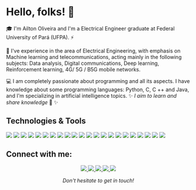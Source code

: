 # Hello, folks! 👋

:mortar_board: I'm Ailton Oliveira and I'm a Electrical Engineer graduate at Federal University of Pará (UFPA).  ⚡

:satellite: I've experience in the area of Electrical Engineering, with emphasis on Machine learning and telecommunications, acting mainly in the following subjects: Data analysis, Digital communications, Deep learning, Reinforcement  learning, 4G/ 5G / B5G mobile networks. 

:computer: I am completely passionate about programming and all its aspects. I have knowledge about some programming languages: Python, C, C ++ and Java, and I'm specializing in artificial intelligence topics.
✨ _I aim to learn and share knowledge_ 🔭 ✨

<!--- ([![Anurag's github stats](https://github-readme-stats.vercel.app/api?username=AiltonOliveir&show_icons=true&theme=tokyonight)](https://github.com/anuraghazra/github-readme-stats)) -->

## Technologies & Tools
![](https://img.shields.io/badge/OS-Linux-informational?style=flat&logo=linux&logoColor=white&color=2bbc8a)
![](https://img.shields.io/badge/Shell-Bash-informational?style=flat&logo=gnu-bash&logoColor=white&color=2bbc8a)
![](https://img.shields.io/badge/Tools-Docker-informational?style=flat&logo=docker&logoColor=white&color=2bbc8a)
![](https://img.shields.io/badge/Tools-Kubernetes-informational?style=flat&logo=kubernetes&logoColor=white&color=2bbc8a)
![](https://img.shields.io/badge/Code-C-informational?style=flat&logo=C&logoColor=white&color=2bbc8a)
![](https://img.shields.io/badge/Code-C++-blue.svg?style=flat&logo=c%2B%2B&logoColor=white&color=2bbc8a)
![](https://img.shields.io/badge/Code-Java-informational?style=flat&logo=java&logoColor=white&color=2bbc8a)
![](https://img.shields.io/badge/Code-Python-informational?style=flat&logo=python&logoColor=white&color=2bbc8a)
![](https://img.shields.io/badge/Code-Jupyter-informational?style=flat&logo=jupyter&logoColor=white&color=2bbc8a)
![](https://img.shields.io/badge/Tools-AWS-informational?style=flat&logo=amazon-aws&logoColor=white&color=2bbc8a)
![](https://img.shields.io/badge/Tools-SQL-informational?style=flat&logo=mysql&logoColor=white&color=2bbc8a)
![](https://img.shields.io/badge/Tools-AQL-informational?style=flat&logo=ArangoDB&logoColor=white&color=2bbc8a)
![](https://img.shields.io/badge/Tools-NoSQL-informational?style=flat&logo=MongoDB&logoColor=white&color=2bbc8a)
![](https://img.shields.io/badge/Tools-TensorFlow-informational?style=flat&logo=TensorFlow&logoColor=white&color=2bbc8a)
![](https://img.shields.io/badge/Tools-OpenCV-informational?style=flat&logo=OpenCV&logoColor=white&color=2bbc8a)
![](https://img.shields.io/badge/Tools-Keras-informational?style=flat&logo=Keras&logoColor=white&color=2bbc8a)
![](https://img.shields.io/badge/Tools-Pytorch-informational?style=flat&logo=Pytorch&logoColor=white&color=2bbc8a)
![](https://img.shields.io/badge/Tools-Pandas-informational?style=flat&logo=pandas&logoColor=white&color=2bbc8a)
![](https://img.shields.io/badge/Tools-Apache_Spark-informational?style=flat&logo=apachespark&logoColor=white&color=2bbc8a)
![](https://img.shields.io/badge/Tools-Django-informational?style=flat&logo=django&logoColor=white&color=2bbc8a)
![](https://img.shields.io/badge/Tools-React-informational?style=flat&logo=react&logoColor=white&color=2bbc8a)
![](https://img.shields.io/badge/Tools-FastAPI-informational?style=flat&logo=fastapi&logoColor=white&color=2bbc8a)




## Connect with me: 

<p align="center">

  <a href= "https://www.linkedin.com/in/ailton-oliveira-b01072124/">
    <img src="https://img.icons8.com/material-outlined/30/689d6a/linkedin.png"/>
  </a>
  <a href="mailto:ailtonpoliveira01@gmail.com">
    <img src="https://img.icons8.com/material-outlined/30/689d6a/mail.png"/>
  </a>
  <a href="https://www.instagram.com/ailton_ol/">
    <img src="https://img.icons8.com/material-outlined/30/689d6a/instagram.png"/>
  </a>
  <a href="https://www.facebook.com/AiltonMamoru/">
    <img src="https://img.icons8.com/material-outlined/30/689d6a/facebook.png"/>
  </a>
    <a href="https://scholar.google.com/citations?user=rp-O0o8AAAAJ&hl">
    <img src="https://img.icons8.com/material-outlined/30/689d6a/search.png"/>
  </a>
  
<p align=center>
<em>Don't hesitate to get in touch!</em>
</p>

